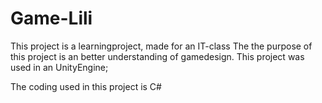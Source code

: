 # Game-Lili
This project is a learningproject, made for an IT-class The the purpose of this project is an better understanding of gamedesign. This project was used in an UnityEngine;

The coding used in this project is C#
